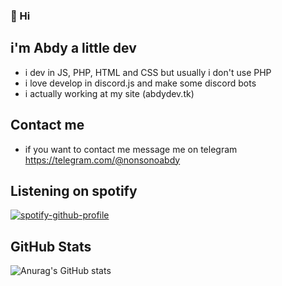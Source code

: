 ### 👋 Hi

## i'm Abdy a little dev
- i dev in JS, PHP, HTML and CSS but usually i don't use PHP
- i love develop in discord.js and make some discord bots
- i actually working at my site (abdydev.tk)

## Contact me
- if you want to contact me message me on telegram https://telegram.com/@nonsonoabdy

## Listening on spotify
[![spotify-github-profile](https://spotify-github-profile.vercel.app/api/view?uid=v4gknhzstwkajrf2p4623kbgu&cover_image=true&theme=novatorem)](https://github.com/kittinan/spotify-github-profile)

## GitHub Stats
![Anurag's GitHub stats](https://github-readme-stats.vercel.app/api?username=AbdYy0&show_icons=true)
